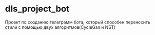 # dls_project_bot
Проект по созданию телеграмм бота, который способен переносить стили с помощью двух алгоритмов(CycleGan и NST)
